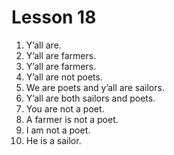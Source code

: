 # Lesson 18

1. Y’all are.
2. Y’all are farmers.
3. Y’all are farmers.
4. Y’all are not poets.
5. We are poets and y’all are sailors.
6. Y’all are both sailors and poets.
7. You are not a poet.
8. A farmer is not a poet.
9. I am not a poet.
10. He is a sailor.
